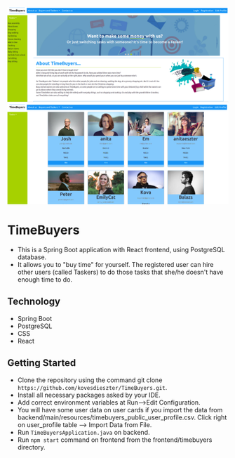 ![alt hydro1](img1.png)
![alt hydro1](img2.png)
# TimeBuyers
- This is a Spring Boot application with React frontend, using PostgreSQL database. 
- It allows you to "buy time" for yourself. The registered user can hire other users (called Taskers) to do those tasks that she/he doesn't have enough time to do.

## Technology

- Spring Boot
- PostgreSQL
- CSS
- React

## Getting Started

- Clone the repository using the command git clone `https://github.com/kovesdieszter/TimeBuyers.git`.
- Install all necessary packages asked by your IDE.
- Add correct environment variables at Run-->Edit Configuration.
- You will have some user data on user cards if you import the data from backend/main/resources/timebuyers_public_user_profile.csv. Click right on user_profile table --> Import Data from File.
- Run `TimeBuyersApplication.java` on backend.
- Run `npm start` command on frontend from the frontend/timebuyers directory.